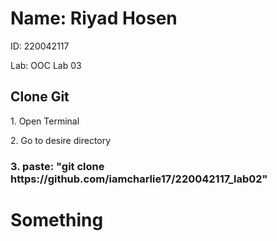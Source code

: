 <h1>Name: Riyad Hosen</h1>
<p>ID: 220042117</p>
<p>Lab: OOC Lab 03</p>



<div>
  <h2>Clone Git</h2>
  <p>1. Open Terminal</p>
  <p>2. Go to desire directory</p>

  <h3>3. paste: "git clone https://github.com/iamcharlie17/220042117_lab02"</h3>
</div>

<h1>Something</h1>

